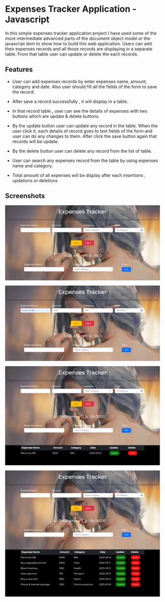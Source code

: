 

# Expenses Tracker Application - Javascript

In this simple expenses tracker application project I have used  some of the more intermediate advanced parts of the document object model or the javascript dom to show  how to build this web application. Users can add their expenses records and all those records are displaying in a separate table. From that table user can update or delete the each records.

## Features

 - User can add expenses records by enter expenses name, amount, category and date. Also user should fill all the fields of the form to save the record.

 - After save a record successfully , it will display in a table.
 - In that record table , user can see the details of expenses with two buttons which are update & delete buttons.
 - By the update button user can update any record in the table. When the user click it, each details of record goes to text fields of the form and user can do any changes to them. After click the save button again that records will be update.
 - By  the delete button user can delete any record from the list of table.
 - User can search any expenses record from the table by using expenses name and category.
- Total amount of all expenses will be display after each insertions , updations or deletions



## Screenshots


![](images/Webcapture_1.jpeg)

![](images/Webcapture_2.jpeg)

![](images/Webcapture_3.jpeg)

![](images/Webcapture_4.jpeg)







